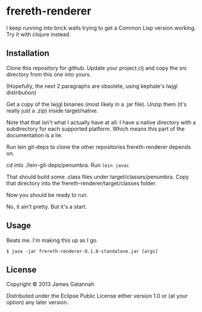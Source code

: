 # frereth-renderer

I keep running into brick walls trying to get a Common Lisp
version working. Try it with clojure instead.

## Installation

Clone this repository for github. Update your project.clj and copy
the src directory from this one into yours.

(Hopefully, the next 2 paragraphs are obsolete, using kephale's
lwjgl distribution)

Get a copy of the lwjgl binaries (most likely in a .jar file). Unzip
them (it's really just a .zip) inside target/native.

Note that that isn't what I actually have at all: I have a native
directory with a subdirectory for each supported platform. Which
means this part of the documentation is a lie. 

Run lein git-deps to clone the other repositories frereth-renderer
depends on.

cd into ./lein-git-deps/penumbra. Run `lein javac`

That should build some .class files under target/classes/penumbra.
Copy that directory into the frereth-renderer/target/classes folder.

Now you should be ready to run.

No, it ain't pretty. But it's a start.

## Usage

Beats me. I'm making this up as I go.

    $ java -jar frereth-renderer-0.1.0-standalone.jar [args]

## License

Copyright © 2013 James Gatannah

Distributed under the Eclipse Public License either version 1.0 or (at
your option) any later version.
